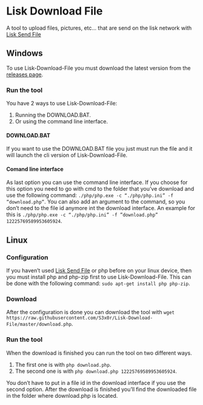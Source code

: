 # Lisk Download File
A tool to upload files, pictures, etc… that are send on the lisk network with [Lisk Send File]( https://github.com/S3x0r/Lisk-Send-File)

## Windows
To use Lisk-Download-File you must download the latest version from the [releases page]( https://github.com/S3x0r/Lisk-Download-File/releases).
### Run the tool
You have 2 ways to use Lisk-Download-File:
1.	Running the DOWNLOAD.BAT.
2.	Or using the command line interface.
#### DOWNLOAD.BAT
If you want to use the DOWNLOAD.BAT file you just must run the file and it will launch the cli version of Lisk-Download-File.
#### Comand line interface
As last option you can use the command line interface. If you choose for this option you need to go with cmd to the folder that you’ve download and use the following command: `./php/php.exe -c “./php/php.ini” -f ”download.php”`. You can also add an argument to the command, so you don’t need to the file id anymore int the download interface. An example for this is `./php/php.exe -c “./php/php.ini” -f ”download.php” 12225769589953605924`.

## Linux
### Configuration
If you haven’t used [Lisk Send File]( https://github.com/S3x0r/Lisk-Send-File) or php before on your linux device, then you must install php and php-zip first to use Lisk-Download-File. This can be done with the following command: `sudo apt-get install php php-zip`.
### Download
After the configuration is done you can download the tool with `wget https://raw.githubusercontent.com/S3x0r/Lisk-Download-File/master/download.php`.

### Run the tool
When the download is finished you can run the tool on two different ways.
1.	The first one is with `php download.php`.
2.	The second one is with `php download.php 12225769589953605924`.

You don’t have to put in a file id in the download interface if you use the second option.
After the download is finished you’ll find the downloaded file in the folder where download.php is located.



